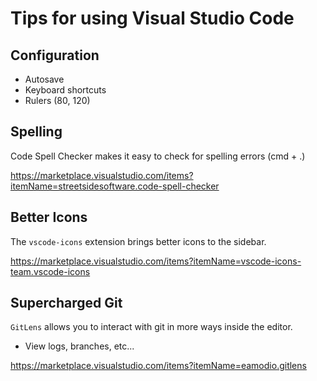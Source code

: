 # Tips for using Visual Studio Code

## Configuration

- Autosave
- Keyboard shortcuts
- Rulers (80, 120)

## Spelling

Code Spell Checker makes it easy to check for spelling errors (cmd + .)

https://marketplace.visualstudio.com/items?itemName=streetsidesoftware.code-spell-checker

## Better Icons

The `vscode-icons` extension brings better icons to the sidebar.

https://marketplace.visualstudio.com/items?itemName=vscode-icons-team.vscode-icons

## Supercharged Git

`GitLens` allows you to interact with git in more ways inside the editor.

- View logs, branches, etc...

https://marketplace.visualstudio.com/items?itemName=eamodio.gitlens
